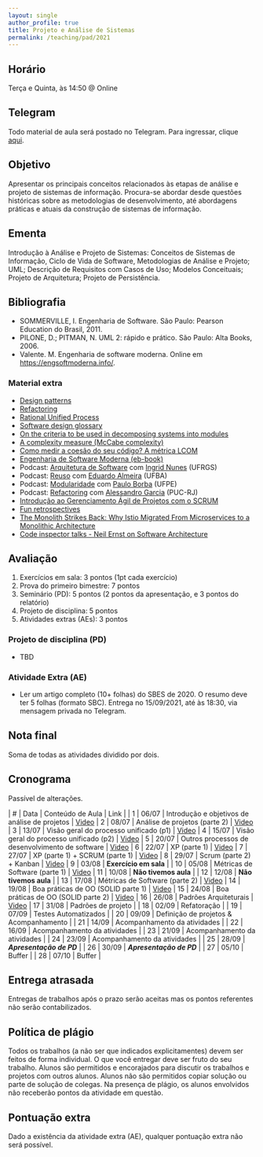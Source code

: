 ```yaml
---
layout: single
author_profile: true
title: Projeto e Análise de Sistemas
permalink: /teaching/pad/2021
---
```


## Horário

Terça e Quinta, às 14:50 @ Online

## Telegram

Todo material de aula será postado no Telegram. Para ingressar, clique [aqui](https://t.me/joinchat/bQcK42rMAxJhZGRh).

## Objetivo

Apresentar os principais conceitos relacionados às etapas de análise e projeto de sistemas de informação. Procura-se abordar desde questões históricas sobre as metodologias de desenvolvimento, até abordagens práticas e atuais da construção de sistemas de informação.

## Ementa

Introdução à Análise e Projeto de Sistemas: Conceitos de Sistemas de Informação, Ciclo de Vida de Software, Metodologias de Análise e Projeto; UML; Descrição de Requisitos com Casos de Uso; Modelos Conceituais; Projeto de Arquitetura; Projeto de Persistência.


## Bibliografia

- SOMMERVILLE,  I. Engenharia  de  Software.  São  Paulo: Pearson  Education  do  Brasil, 2011.
- PILONE, D.; PITMAN, N. UML 2: rápido e prático. São Paulo: Alta Books, 2006.
- Valente. M. Engenharia de software moderna. Online em https://engsoftmoderna.info/.

### Material extra

- [Design patterns](https://refactoring.guru/design-patterns)
- [Refactoring](https://refactoring.com/)
- [Rational Unified Process](https://en.wikipedia.org/wiki/Rational_Unified_Process)
- [Software design glossary](https://engineering.fb.com/uncategorized/software-design-glossary/)
- [On the criteria to be used in decomposing systems into modules](https://blog.acolyer.org/2016/09/05/on-the-criteria-to-be-used-in-decomposing-systems-into-modules/)
- [A complexity measure (McCabe complexity)](http://www.literateprogramming.com/mccabe.pdf)
- [Como medir a coesão do seu código? A métrica LCOM](https://blog.caelum.com.br/como-medir-a-coesao-lcom/)
- [Engenharia de Software Moderna (eb-book)](https://engsoftmoderna.info/)
- Podcast: [Arquitetura de Software](https://anchor.fm/fronteirases/episodes/8--Arquitetura-de-Software-com-Ingrid-Nunes-UFRGS-ep4lg3) com [Ingrid Nunes](#) (UFRGS)
- Podcast: [Reuso](https://anchor.fm/fronteirases/episodes/11--Reuso-de-Software-com-Eduardo-Almeida-UFBA-ev9co7) com [Eduardo Almeira](#) (UFBA)
- Podcast: [Modularidade](https://anchor.fm/fronteirases/episodes/Modularidade-de-Software-com-Paulo-Borba-UFPE-e11atq2) com [Paulo Borba](#) (UFPE)
- Podcast: [Refactoring](https://anchor.fm/fronteirases/episodes/5--Refactoring-com-Alessandro-Garcia-PUC-Rio-el2og7/a-a3idv99) com [Alessandro Garcia](http://www-di.inf.puc-rio.br/~afgarcia/) (PUC-RJ)
- [Introdução ao Gerenciamento Ágil de Projetos com o SCRUM](https://drive.google.com/file/d/1ADfEEjhN5IG-kB0LGwaGCDYjrRIuoOZP/view)
- [Fun retrospectives](http://www.funretrospectives.com/category/retrospective/)
- [The Monolith Strikes Back: Why Istio Migrated From Microservices to a Monolithic Architecture](https://ieeexplore.ieee.org/document/9520758)
- [Code inspector talks - Neil Ernst on Software Architecture](https://www.youtube.com/watch?v=BO7O86YSpkE)

## Avaliação

1. Exercícios em sala: 3 pontos (1pt cada exercício)
2. Prova do primeiro bimestre: 7 pontos
3. Seminário (PD): 5 pontos (2 pontos da apresentação, e 3 pontos do relatório)
3. Projeto de disciplina: 5 pontos
4. Atividades extras (AEs): 3 pontos

<!--
### Seminário

O Seminário deve abordar tópicos que não foram mencionados em sala de aula. O Seminário deve ter duração mínima de 20 e no máxima de 25 minutos. Há uma penalidade de 1 ponto para quem usar menos ou mais tempo (**ENSAIEM!**).

O seminário deve ser composto pelo mesmo grupo do projeto de disciplina.

Algumas sugestões de tópicos (alunos também podem trazer suas próprias sugestões):

- Crystal Methods
- SCRUM
- Spotify Squad framework
- Design Science
- Object-relational impedance mismatch
- Test driven development
- Model driven development
- Behavior-driven development
- Bad smells
- Continuous Integration
- Continuous Delivery
- Docker e containers
- Outro?


**Lista de apresentações:**

| Data       | Ordem  | Alunos                               | Tema            |
| 05/11/2019 | 1o     | Renan Ramos e Kaled Maciel           | BDD             |              
| 05/11/2019 | 2o     | Teoian, Tainá, Jamilly, Felipe, Pedro| ORM             |   
| 05/11/2019 | 3o     | Fabio, Fabricio e Yan                | Crystal Methods |               
| 05/11/2019 | 4o     | Arthur, Isabela e João Victor        | TDD             |
| 05/11/2019 | 5o     | Victor Daniel, Necy Trindade, Sandy, José de Senna     | CD              |
| 07/11/2019 | 6o     | João Marcelo, Leonardo, Yury         | Microserviços   |             
| 07/11/2019 | 7o     | Acza, Ana Vitoria e Tuby             | Squads          |      
| 07/11/2019 | 8o     | Pedro Victor, Aian, Renan Cunha e Vitor Cantão    | Docker e containers |
| 07/11/2019 | 9o     | Alberto, Renato, Ronaldd e Wagner    | Bad smells      |
| 07/11/2019 | 10o    | Edson, Mauricio, Paulo Durval e Egry | Scrum           |


**Para garantir que todos apresentem no horário:** É necessário enviar o PDF da apresentação para o grupo do Telegram até às 23:00hs do dia 04/11. O arquivo deve ser nomeado como "aluno1-aluno2-alunoN.pdf", onde "nome" é o nome e sobrenome de um aluno. O não envio do relatório ou da apresentação até a data estipulada acarretará em penalidade de outro 1 ponto. Não é necessário levar computador para apresentação do seminário.

**Sobre os grupos dos seminários:** Como não chegamos num consenso com relação ao número de alunos no seminário (alguns grupos tem 4 alunos enquanto outros alunos irão fazer individualmente), também se faz necessário a entrega de um relatório. O relatório deve estar no formato da SBC (link [aqui](https://www.sbc.org.br/documentos-da-sbc/summary/169-templates-para-artigos-e-capitulos-de-livros/878-modelosparapublicaodeartigos)). O template não deve ser alterado. A quantidade de folhas varia de acordo com o número de alunos. Por exemplo, trabalhos individuais devem ter, no mínimo, 5 folhas. 10 folhas para duplas, 15 folhas para trios, e 20 folhas para grupos de quatro alunos. É permitido somente uma figura ou tabela por aluno (por ex, grupo de três pode ter no máximo três figuras ou tabelas). O relatório deve ser entregue em formato impresso antes da apresentação.

**Sobre a apresentação do seminário:** alunos sem domínio algum do conteúdo (por exemplo, lendo papéis de consulta rápida durante a apresentação), terão nota da apresentação correspondente a zero.
-->

### Projeto de disciplina (PD)

- TBD

<!--Sobre a apresentação do projeto de disciplina: alunos sem domínio algum do conteúdo (por exemplo, lendo papéis de consulta rápida durante a apresentação), terão nota da apresentação correspondente a zero.-->

### Atividade Extra (AE)

- Ler um artigo completo (10+ folhas) do SBES de 2020. O resumo deve ter 5 folhas (formato SBC). Entrega no 15/09/2021, até às 18:30, via mensagem privada no Telegram.

## Nota final

Soma de todas as atividades dividido por dois.

## Cronograma

Passível de alterações.

| # | Data  | Conteúdo de Aula                                 | Link |
| 1 | 06/07 | Introdução e objetivos de análise de projetos    | [Video](https://drive.google.com/file/d/1LjZAf4PROQxhfiaHaLMplbMwfX3yDewZ/view?usp=sharing)
| 2 | 08/07 | Análise de projetos (parte 2)                    | [Video](https://drive.google.com/file/d/1LjZAf4PROQxhfiaHaLMplbMwfX3yDewZ/view?usp=sharing)
| 3 | 13/07 | Visão geral do processo unificado (p1)           | [Video](https://drive.google.com/file/d/1Ph5DS68_0qY_pMOmz_ZRRLiiNOhy5dBI/view?usp=sharing)
| 4 | 15/07 | Visão geral do processo unificado (p2)           | [Video](https://drive.google.com/file/d/1rynnA0hMltdYxvZ1OGks7mYglwacASmo/view?usp=sharing)
| 5 | 20/07 | Outros processos de desenvolvimento de software  | [Video](https://drive.google.com/file/d/1pB1KHHEubB6fcfPgFbPMRTtKomAnEcsR/view)
| 6 | 22/07 | XP (parte 1)                                     | [Video](https://drive.google.com/file/d/1p7kVPBNpLHWkgd-T2p12No-n6urTR4uK/view)
| 7 | 27/07 | XP (parte 1) + SCRUM (parte 1)                   | [Video](https://drive.google.com/file/d/12KUMGv0s8A-9daQaMaxc_4XXS17PDVAf/view?usp=sharing)
| 8 | 29/07 | Scrum (parte 2) + Kanban                         | [Video](https://drive.google.com/file/d/1kUijK-SiNabvx8RRLBy2oeMIMCjyxhmd/view)
| 9 | 03/08 | **Exercício em sala**                            |
| 10 | 05/08 | Métricas de Software (parte 1)                  | [Video](https://drive.google.com/file/d/1m_pB4tpm-Uc-L7_xOJfxiXZc89sF8XeC/view)
| 11 | 10/08 | **Não tivemos aula**                            |
| 12 | 12/08 | **Não tivemos aula**                            |
| 13 | 17/08 | Métricas de Software (parte 2)                  | [Video](https://drive.google.com/file/d/1ZAOei9_tITDMk0SdbHWKqpjARgcR85qv/view?usp=sharing)
| 14 | 19/08 | Boa práticas de OO (SOLID parte 1)              | [Video]([Video](https://drive.google.com/file/d/1HmKV4dfgRLWH7ufgY7Vld2JAiGNsCXB6/view?usp=sharing))
| 15 | 24/08 | Boa práticas de OO (SOLID parte 2)              | [Video](https://drive.google.com/file/d/1HmKV4dfgRLWH7ufgY7Vld2JAiGNsCXB6/view?usp=sharing)
| 16 | 26/08 | Padrões Arquiteturais                           | [Video](https://drive.google.com/file/d/1d4S5BjZeH78e4vVilVP_2msRkbKYsQzY/view?usp=sharing)
| 17 | 31/08 | Padrões de projeto                              |
| 18 | 02/09 | Refatoração                                     |
| 19 | 07/09 | Testes Automatizados                            |
| 20 | 09/09 | Definição de projetos & Acompanhamento          |
| 21 | 14/09 | Acompanhamento da atividades                    |
| 22 | 16/09 | Acompanhamento da atividades                    |
| 23 | 21/09 | Acompanhamento da atividades                    |
| 24 | 23/09 | Acompanhamento da atividades                    |
| 25 | 28/09 | ***Apresentação de PD***                        |
| 26 | 30/09 | ***Apresentação de PD***                        |
| 27 | 05/10 | Buffer                                          |
| 28 | 07/10 | Buffer                                          |


## Entrega atrasada

Entregas de trabalhos após o prazo serão aceitas mas os pontos referentes não serão contabilizados.

## Política de plágio

Todos os trabalhos (a não ser que indicados explicitamentes) devem ser feitos de forma individual. O que você entregar deve ser fruto do seu trabalho. Alunos são permitidos e encorajados para discutir os trabalhos e projetos com outros alunos. Alunos não são permitidos copiar solução ou parte de solução de colegas. Na presença de plágio, os alunos envolvidos não receberão pontos da atividade em questão.

## Pontuação extra

Dado a existência da atividade extra (AE), qualquer pontuação extra não será possível.
